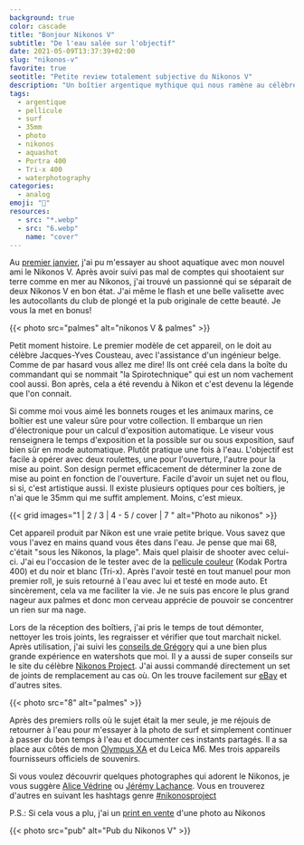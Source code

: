```yaml
---
background: true
color: cascade
title: "Bonjour Nikonos V"
subtitle: "De l'eau salée sur l'objectif"
date: 2021-05-09T13:37:39+02:00
slug: "nikonos-v"
favorite: true
seotitle: "Petite review totalement subjective du Nikonos V"
description: "Un boîtier argentique mythique qui nous ramène au célèbre bonnet rouge de Jacques-Yves. J'ai pu grâce à lui shooter de la Portra 400 35mm dans l'eau salée." 
tags:
  - argentique
  - pellicule
  - surf
  - 35mm
  - photo
  - nikonos
  - aquashot
  - Portra 400
  - Tri-x 400
  - waterphotography
categories:
  - analog
emoji: "📸"
resources:
  - src: "*.webp"
  - src: "6.webp"
    name: "cover"
---
```


Au [premier janvier](/premier-janvier), j'ai pu m'essayer au shoot aquatique avec mon nouvel ami le Nikonos V. Après avoir suivi pas mal de comptes qui shootaient sur terre comme en mer au Nikonos, j'ai trouvé un passionné qui se séparait de deux Nikonos V en bon état. J'ai même le flash et une belle valisette avec les autocollants du club de plongé et la pub originale de cette beauté. Je vous la met en bonus!

{{< photo src="palmes" alt="nikonos V & palmes" >}}

Petit moment histoire. Le premier modèle de cet appareil, on le doit au célèbre Jacques-Yves Cousteau, avec l'assistance d'un ingénieur belge. Comme de par hasard vous allez me dire! Ils ont créé cela dans la boîte du commandant qui se nommait "la Spirotechnique" qui est un nom vachement cool aussi. Bon après, cela a été revendu à Nikon et c'est devenu la légende que l'on connait.

Si comme moi vous aimé les bonnets rouges et les animaux marins, ce boîtier est une valeur sûre pour votre collection. Il embarque un rien d'électronique pour un calcul d'exposition automatique. Le viseur vous renseignera le temps d'exposition et la possible sur ou sous exposition, sauf bien sûr en mode automatique. Plutôt pratique une fois à l'eau. L'objectif est facile à opérer avec deux roulettes, une pour l'ouverture, l'autre pour la mise au point. Son design permet efficacement de déterminer la zone de mise au point en fonction de l'ouverture. Facile d'avoir un sujet net ou flou, si si, c'est artistique aussi. Il existe plusieurs optiques pour ces boîtiers, je n'ai que le 35mm qui me suffit amplement. Moins, c'est mieux.

{{< grid images="1 | 2 / 3 | 4 - 5 / cover | 7 " alt="Photo au nikonos" >}}

Cet appareil produit par Nikon est une vraie petite brique. Vous savez que vous l'avez en mains quand vous êtes dans l'eau. Je pense que mai 68, c'était "sous les Nikonos, la plage". Mais quel plaisir de shooter avec celui-ci. J'ai eu l'occasion de le tester avec de la [pellicule couleur](/nikonos-glaz) (Kodak Portra 400) et du noir et blanc (Tri-x). Après l'avoir testé en tout manuel pour mon premier roll, je suis retourné à l'eau avec lui et testé en mode auto. Et sincèrement, cela va me faciliter la vie. Je ne suis pas encore le plus grand nageur aux palmes et donc mon cerveau apprécie de pouvoir se concentrer un rien sur ma nage. 

Lors de la réception des boîtiers, j'ai pris le temps de tout démonter, nettoyer les trois joints, les regraisser et vérifier que tout marchait nickel. Après utilisation, j'ai suivi les [conseils de Grégory](https://gregorymignard.com/entretien-caisson-etanche/) qui a une bien plus grande expérience en watershots que moi. Il y a aussi de super conseils sur le site du célèbre [Nikonos Project](http://www.nikonosproject.com). J'ai aussi commandé directement un set de joints de remplacement au cas où. On les trouve facilement sur [eBay](https://www.ebay.fr/sch/i.html?_from=R40&_trksid=p2380057.m570.l1313&_nkw=nikonos+joints&_sacat=0) et d'autres sites.

{{< photo src="8" alt="palmes" >}}

Après des premiers rolls où le sujet était la mer seule, je me réjouis de retourner à l'eau pour m'essayer à la photo de surf et simplement continuer à passer du bon temps à l'eau et documenter ces instants partagés. Il a sa place aux côtés de mon [Olympus XA](/olympus-xa) et du Leica M6. Mes trois appareils fournisseurs officiels de souvenirs.

Si vous voulez découvrir quelques photographes qui adorent le Nikonos, je vous suggère [Alice Védrine](https://www.instagram.com/alicevedrine/) ou [Jérémy Lachance](https://jeremylachance.com). Vous en trouverez d'autres en suivant les hashtags genre [#nikonosproject](https://www.instagram.com/explore/tags/nikonosproject/)


P.S.: Si cela vous a plu, j'ai un [print en vente](/shop/new-year) d'une photo au Nikonos 

{{< photo src="pub" alt="Pub du Nikonos V" >}}
